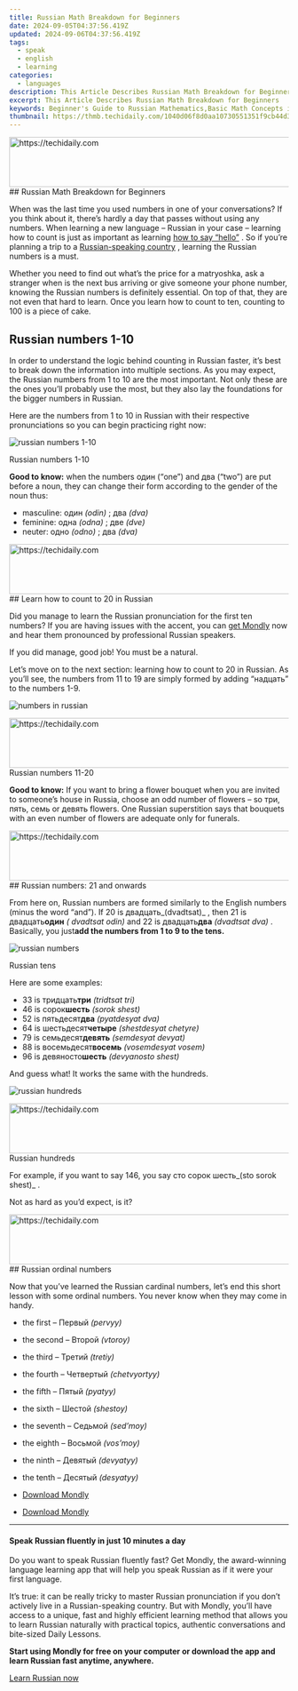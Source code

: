 ```yaml
---
title: Russian Math Breakdown for Beginners
date: 2024-09-05T04:37:56.419Z
updated: 2024-09-06T04:37:56.419Z
tags:
  - speak
  - english
  - learning
categories:
  - languages
description: This Article Describes Russian Math Breakdown for Beginners
excerpt: This Article Describes Russian Math Breakdown for Beginners
keywords: Beginner's Guide to Russian Mathematics,Basic Math Concepts in Russian Education,Easy-to-Understand Russian Math,Introduction to Russian Mathematical Methods,Simplified Russian Math for Beginners,Learn Russian Mathematics as a Starter,Beginner's Breakdown
thumbnail: https://thmb.techidaily.com/1040d06f8d0aa10730551351f9cb44d3bcea699d80952a8774c562402ba30c3b.jpg
---
```


<!-- affiliate ads begin -->
<a href="https://appsumo.8odi.net/c/5597632/2094477/7443" target="_top" id="2094477">
  <img src="//a.impactradius-go.com/display-ad/7443-2094477" border="0" alt="https://techidaily.com" width="728" height="90"/>
</a>
<img height="0" width="0" src="https://appsumo.8odi.net/i/5597632/2094477/7443" style="position:absolute;visibility:hidden;" border="0" />
<!-- affiliate ads end -->
## Russian Math Breakdown for Beginners

 When was the last time you used numbers in one of your conversations? If you think about it, there’s hardly a day that passes without using any numbers. When learning a new language – Russian in your case – learning how to count is just as important as learning [how to say “hello”](https://shop.mondly.com/affiliate.php?ACCOUNT=ATISTUDI&AFFILIATE=108875&PATH=https://www.mondly.com?AFFILIATE=108875) . So if you’re planning a trip to a [Russian-speaking country](https://shop.mondly.com/affiliate.php?ACCOUNT=ATISTUDI&AFFILIATE=108875&PATH=https://www.mondly.com?AFFILIATE=108875) , learning the Russian numbers is a must.

 Whether you need to find out what’s the price for a matryoshka, ask a stranger when is the next bus arriving or give someone your phone number, knowing the Russian numbers is definitely essential. On top of that, they are not even that hard to learn. Once you learn how to count to ten, counting to 100 is a piece of cake.

## Russian numbers 1-10

 In order to understand the logic behind counting in Russian faster, it’s best to break down the information into multiple sections. As you may expect, the Russian numbers from 1 to 10 are the most important. Not only these are the ones you’ll probably use the most, but they also lay the foundations for the bigger numbers in Russian.

 Here are the numbers from 1 to 10 in Russian with their respective pronunciations so you can begin practicing right now:

![russian numbers 1-10](https://edge.mondly.com/blog/wp-content/uploads/2020/04/russian-numbers-1-10-600x424.jpg "Russian Numbers - Learn How To Count In Russian 2")

 Russian numbers 1-10

**Good to know:** when the numbers один (“one”) and два (“two”) are put before a noun, they can change their form according to the gender of the noun thus:

* masculine: один _(odin)_ ; два _(dva)_
* feminine: одна _(odna)_ ; две _(dve)_
* neuter: одно _(odno)_ ; два _(dva)_

<!-- affiliate ads begin -->
<a href="https://appsumo.8odi.net/c/5597632/2118315/7443" target="_top" id="2118315">
  <img src="//a.impactradius-go.com/display-ad/7443-2118315" border="0" alt="https://techidaily.com" width="728" height="90"/>
</a>
<img height="0" width="0" src="https://appsumo.8odi.net/i/5597632/2118315/7443" style="position:absolute;visibility:hidden;" border="0" />
<!-- affiliate ads end -->
## Learn how to count to 20 in Russian

 Did you manage to learn the Russian pronunciation for the first ten numbers? If you are having issues with the accent, you can [get Mondly](https://app.adjust.io/5ixfg4k?campaign=blog-post-id-4729&fallback=https%3A%2F%2Fapp.mondly.com?avangate%5Fsrc=blog-post-id-4729?mother%5Flang=en%5Fus?target%5Flang=ru&redirect%5Fandroid=https%3A%2F%2Fplay.google.com%2Fstore%2Fapps%2Fdetails%3Fid%3Dcom.atistudios.mondly.languages&redirect%5Fios=https%3A%2F%2Fitunes.apple.com%2Fapp%2Fid987873536&redirect%5Fmacos=https%3A%2F%2Fapp.mondly.com?avangate%5Fsrc=blog-post-id-4729?mother%5Flang=en%5Fus?target%5Flang=ru) now and hear them pronounced by professional Russian speakers.

If you did manage, good job! You must be a natural.

 Let’s move on to the next section: learning how to count to 20 in Russian. As you’ll see, the numbers from 11 to 19 are simply formed by adding “надцать” to the numbers 1-9.

![numbers in russian](https://edge.mondly.com/blog/wp-content/uploads/2020/04/numbers-in-russian-600x424.jpg "Russian Numbers - Learn How To Count In Russian 3")

<!-- affiliate ads begin -->
<a href="https://appsumo.8odi.net/c/5597632/2024338/7443" target="_top" id="2024338">
  <img src="//a.impactradius-go.com/display-ad/7443-2024338" border="0" alt="https://techidaily.com" width="728" height="90"/>
</a>
<img height="0" width="0" src="https://appsumo.8odi.net/i/5597632/2024338/7443" style="position:absolute;visibility:hidden;" border="0" />
<!-- affiliate ads end -->
 Russian numbers 11-20

**Good to know:** If you want to bring a flower bouquet when you are invited to someone’s house in Russia, choose an odd number of flowers – so три, пять, семь or девять flowers. One Russian superstition says that bouquets with an even number of flowers are adequate only for funerals.

<!-- affiliate ads begin -->
<a href="https://arkmc.pxf.io/c/5597632/352555/5172" target="_top" id="352555">
  <img src="//a.impactradius-go.com/display-ad/5172-352555" border="0" alt="https://techidaily.com" width="720" height="90"/>
</a>
<img height="0" width="0" src="https://arkmc.pxf.io/i/5597632/352555/5172" style="position:absolute;visibility:hidden;" border="0" />
<!-- affiliate ads end -->
## Russian numbers: 21 and onwards

 From here on, Russian numbers are formed similarly to the English numbers (minus the word “and”). If 20 is двадцать_(dvadtsat)_ , then 21 is двадцать**один** _(_ _dvadtsat odin)_ and 22 is двадцать**два** _(dvadtsat dva)_ . Basically, you just**add the numbers from 1 to 9 to the tens.**

![russian numbers](https://edge.mondly.com/blog/wp-content/uploads/2020/04/russian-numbers-600x424.jpg "Russian Numbers - Learn How To Count In Russian 4")

 Russian tens

Here are some examples:

* 33 is тридцать**три** _(tridtsat tri)_
* 46 is сорок**шесть** _(sorok shest)_
* 52 is пятьдесят**два** _(pyatdesyat dva)_
* 64 is шестьдесят**четыре** _(shestdesyat chetyre)_
* 79 is семьдесят**девять** _(semdesyat devyat)_
* 88 is восемьдесят**восемь** _(vosemdesyat vosem)_
* 96 is девяносто**шесть** _(devyanosto shest)_

And guess what! It works the same with the hundreds.

![russian hundreds](https://edge.mondly.com/blog/wp-content/uploads/2020/04/russian-hundreds-600x424.jpg "Russian Numbers - Learn How To Count In Russian 5")

<!-- affiliate ads begin -->
<a href="https://aligracehair.sjv.io/c/5597632/1972670/19272" target="_top" id="1972670">
  <img src="//a.impactradius-go.com/display-ad/19272-1972670" border="0" alt="https://techidaily.com" width="728" height="90"/>
</a>
<img height="0" width="0" src="https://aligracehair.sjv.io/i/5597632/1972670/19272" style="position:absolute;visibility:hidden;" border="0" />
<!-- affiliate ads end -->
 Russian hundreds

 For example, if you want to say 146, you say сто сорок шесть_(sto sorok shest)_ .

Not as hard as you’d expect, is it?

<!-- affiliate ads begin -->
<a href="https://laganoo.pxf.io/c/5597632/1657400/16446" target="_top" id="1657400">
  <img src="//a.impactradius-go.com/display-ad/16446-1657400" border="0" alt="https://techidaily.com" width="728" height="90"/>
</a>
<img height="0" width="0" src="https://laganoo.pxf.io/i/5597632/1657400/16446" style="position:absolute;visibility:hidden;" border="0" />
<!-- affiliate ads end -->
## Russian ordinal numbers

 Now that you’ve learned the Russian cardinal numbers, let’s end this short lesson with some ordinal numbers. You never know when they may come in handy.

* the first – Первый _(pervyy)_
* the second – Второй _(vtoroy)_
* the third – Третий _(tretiy)_
* the fourth – Четвертый _(chetvyortyy)_
* the fifth – Пятый _(pyatyy)_
* the sixth – Шестой _(shestoy)_
* the seventh – Седьмой _(sed’moy)_
* the eighth – Восьмой _(vos’moy)_
* the ninth – Девятый _(devyatyy)_
* the tenth – Десятый _(desyatyy)_

* [Download Mondly](https://www.facebook.com/sharer/sharer.php?u=https%3A%2F%2Fwww.mondly.com%2Fblog%2Frussian-numbers%2F&t=Russian+Numbers+%E2%80%93+Learn+How+to+Count+in+Russian "Share on Facebook")
* [Download Mondly](https://shop.mondly.com/affiliate.php?ACCOUNT=ATISTUDI&AFFILIATE=108875&PATH=https://www.mondly.com?AFFILIATE=108875)

---

#### Speak Russian fluently in just 10 minutes a day

 Do you want to speak Russian fluently fast? Get Mondly, the award-winning language learning app that will help you speak Russian as if it were your first language.

 It’s true: it can be really tricky to master Russian pronunciation if you don’t actively live in a Russian-speaking country. But with Mondly, you’ll have access to a unique, fast and highly efficient learning method that allows you to learn Russian naturally with practical topics, authentic conversations and bite-sized Daily Lessons.

 **Start using Mondly for free on your computer or download the app and learn Russian fast anytime, anywhere.**

[Learn Russian now](https://adjt.mondly.com/5ixfg4k?campaign=blog-post-id-4729&fallback=https%3A%2F%2Fapp.mondly.com%3Futm%5Fmedium%3Dblog%5Fblog-post-id-4729%26utm%5Fsource%3Dblog-post-id-4729&redirect%5Fmacos=https%3A%2F%2Fapp.mondly.com%3Futm%5Fmedium%3Dblog%5Fblog-post-id-4729%26utm%5Fsource%3Dblog-post-id-4729&redirect%5Fandroid=https%3A%2F%2Fplay.google.com%2Fstore%2Fapps%2Fdetails%3Fid%3Dcom.atistudios.mondly.languages%3Futm%5Fmedium%3Dblog%5Fblog-post-id-4729%26utm%5Fsource%3Dblog-post-id-4729&redirect%5Fios=https%3A%2F%2Fapps.apple.com%2Fapp%2Fapple-store%2Fid987873536%3Fpt%3D78954800%26ct%3Dblog-post-id-4729%26mt%3D8 "Learn Russian now")

<ins class="adsbygoogle"
     style="display:block"
     data-ad-format="autorelaxed"
     data-ad-client="ca-pub-7571918770474297"
     data-ad-slot="1223367746"></ins>



<ins class="adsbygoogle"
     style="display:block"
     data-ad-client="ca-pub-7571918770474297"
     data-ad-slot="8358498916"
     data-ad-format="auto"
     data-full-width-responsive="true"></ins>


